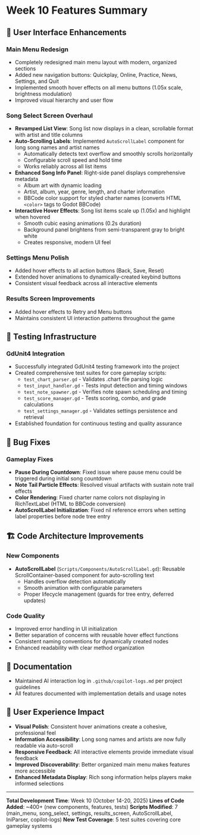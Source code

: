 # Week 10 Features Summary

## 🎨 User Interface Enhancements

### Main Menu Redesign
- Completely redesigned main menu layout with modern, organized sections
- Added new navigation buttons: Quickplay, Online, Practice, News, Settings, and Quit
- Implemented smooth hover effects on all menu buttons (1.05x scale, brightness modulation)
- Improved visual hierarchy and user flow

### Song Select Screen Overhaul
- **Revamped List View**: Song list now displays in a clean, scrollable format with artist and title columns
- **Auto-Scrolling Labels**: Implemented `AutoScrollLabel` component for long song names and artist names
  - Automatically detects text overflow and smoothly scrolls horizontally
  - Configurable scroll speed and hold time
  - Works reliably across all list items
- **Enhanced Song Info Panel**: Right-side panel displays comprehensive metadata
  - Album art with dynamic loading
  - Artist, album, year, genre, length, and charter information
  - BBCode color support for styled charter names (converts HTML `<color>` tags to Godot BBCode)
- **Interactive Hover Effects**: Song list items scale up (1.05x) and highlight when hovered
  - Smooth cubic easing animations (0.2s duration)
  - Background panel brightens from semi-transparent gray to bright white
  - Creates responsive, modern UI feel

### Settings Menu Polish
- Added hover effects to all action buttons (Back, Save, Reset)
- Extended hover animations to dynamically-created keybind buttons
- Consistent visual feedback across all interactive elements

### Results Screen Improvements
- Added hover effects to Retry and Menu buttons
- Maintains consistent UI interaction patterns throughout the game

## 🧪 Testing Infrastructure

### GdUnit4 Integration
- Successfully integrated GdUnit4 testing framework into the project
- Created comprehensive test suites for core gameplay scripts:
  - `test_chart_parser.gd` - Validates .chart file parsing logic
  - `test_input_handler.gd` - Tests input detection and timing windows
  - `test_note_spawner.gd` - Verifies note spawn scheduling and timing
  - `test_score_manager.gd` - Tests scoring, combo, and grade calculations
  - `test_settings_manager.gd` - Validates settings persistence and retrieval
- Established foundation for continuous testing and quality assurance

## 🐛 Bug Fixes

### Gameplay Fixes
- **Pause During Countdown**: Fixed issue where pause menu could be triggered during initial song countdown
- **Note Tail Particle Effects**: Resolved visual artifacts with sustain note trail effects
- **Color Rendering**: Fixed charter name colors not displaying in RichTextLabel (HTML to BBCode conversion)
- **AutoScrollLabel Initialization**: Fixed nil reference errors when setting label properties before node tree entry

## 🏗️ Code Architecture Improvements

### New Components
- **AutoScrollLabel** (`Scripts/Components/AutoScrollLabel.gd`): Reusable ScrollContainer-based component for auto-scrolling text
  - Handles overflow detection automatically
  - Smooth animation with configurable parameters
  - Proper lifecycle management (guards for tree entry, deferred updates)

### Code Quality
- Improved error handling in UI initialization
- Better separation of concerns with reusable hover effect functions
- Consistent naming conventions for dynamically created nodes
- Enhanced readability with clear method organization

## 📝 Documentation
- Maintained AI interaction log in `.github/copilot-logs.md` per project guidelines
- All features documented with implementation details and usage notes

## 🎯 User Experience Impact
- **Visual Polish**: Consistent hover animations create a cohesive, professional feel
- **Information Accessibility**: Long song names and artists are now fully readable via auto-scroll
- **Responsive Feedback**: All interactive elements provide immediate visual feedback
- **Improved Discoverability**: Better organized main menu makes features more accessible
- **Enhanced Metadata Display**: Rich song information helps players make informed selections

---

**Total Development Time**: Week 10 (October 14-20, 2025)
**Lines of Code Added**: ~400+ (new components, features, tests)
**Scripts Modified**: 7 (main_menu, song_select, settings, results_screen, AutoScrollLabel, IniParser, copilot-logs)
**New Test Coverage**: 5 test suites covering core gameplay systems